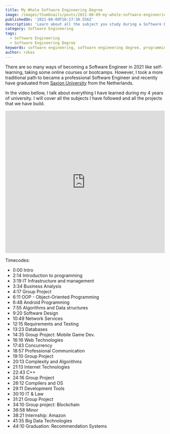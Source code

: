 ```yaml
---
title: My Whole Software Engineering Degree
image: /images/thumbnails/posts/2021-08-09-my-whole-software-engineering-degree.png
publishedOn: '2021-08-09T16:27:30.556Z'
description: 'Learn about all the subject you study during a Software Engineering degree. Lectures, projects, internships, minors, specialisations.'
category: Software Engineering
tags:
  - Software Engineering
  - Software Engineering Degree
keywords: software engineering, software engineering degree, programming schools, learn programming, do you need uni to become a developer
author: rokas
---
```


There are so many ways of becoming a Software Engineer in 2021 like self-learning, taking some online courses or bootcamps. However, I took a more traditional path to became a professional Software Engineer and recently have graduated from [Saxion University](https://www.saxion.edu/) from the Netherlands.

In the video bellow, I talk about everything I have learned during my 4 years of university. I will cover all the subjects I have followed and all the projects that we have build.

<iframe width="100%" height="450" src="https://www.youtube.com/embed/jRAdGnrwULk" frameBorder="0" allow="accelerometer; autoplay; clipboard-write; encrypted-media; gyroscope; picture-in-picture" allowFullScreen></iframe>

Timecodes:

- 0:00 Intro
- 2:14 Introduction to programming
- 3:19 IT Infrastructure and management
- 3:34 Business Analysis
- 4:17 Group Project
- 6:11 OOP - Object-Oriented Programming
- 6:48 Android Programming
- 7:55 Algorithms and Data structures
- 9:20 Software Design
- 10:49 Network Services
- 12:15 Requirements and Testing
- 13:23 Databases
- 14:35 Group Project: Mobile Game Dev.
- 16:16 Web Technologies
- 17:43 Concurrency
- 18:57 Professional Communication
- 19:10 Group Project
- 20:13 Complexity and Algorithms
- 21:13 Internet Technologies
- 22:43 C++
- 24:16 Group Project
- 26:12 Compilers and OS
- 29:11 Development Tools
- 30:10 IT & Law
- 31:21 Group Project
- 34:10 Group project: Blockchain
- 36:58 Minor
- 38:21 Internship: Amazon
- 41:35 Big Data Technologies
- 44:10 Graduation: Recommendation Systems

